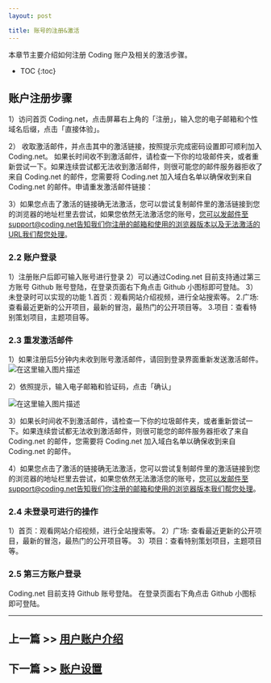 ```yaml
---
layout: post

title: 账号的注册&激活
---
```


本章节主要介绍如何注册 Coding 账户及相关的激活步骤。

* TOC
{:toc}


## 账户注册步骤

1）访问首页 Coding.net，点击屏幕右上角的「注册」，输入您的电子邮箱和个性域名后缀，点击「直接体验」。

2） 收取激活邮件，并点击其中的激活链接，按照提示完成密码设置即可顺利加入 Coding.net。
如果长时间收不到激活邮件，请检查一下你的垃圾邮件夹，或者重新尝试一下。如果连续尝试都无法收到激活邮件，则很可能您的邮件服务器拒收了来自 Coding.net 的邮件，您需要将 Coding.net 加入域白名单以确保收到来自 Coding.net 的邮件。申请重发激活邮件链接：

3）如果您点击了激活的链接确无法激活，您可以尝试复制邮件里的激活链接到您的浏览器的地址栏里去尝试，如果您依然无法激活您的账号，您可以发邮件至support@coding.net告知我们你注册的邮箱和使用的浏览器版本以及无法激活的URL我们帮您处理。

### 2.2 账户登录

1）注册账户后即可输入账号进行登录
2）可以通过Coding.net 目前支持通过第三方账号 Github 账号登陆，在登录页面右下角点击 Github 小图标即可登陆。
3）未登录时可以实现的功能
1.首页：观看网站介绍视频，进行全站搜索等。
2.广场: 查看最近更新的公开项目，最新的冒泡，最热门的公开项目等。
3.项目：查看特别策划项目，主题项目等。

### 2.3 重发激活邮件

1）如果注册后5分钟内未收到账号激活邮件，请回到登录界面重新发送激活邮件。
![在这里输入图片描述][1]

2）依照提示，输入电子邮箱和验证码，点击「确认」

![在这里输入图片描述][2]

3）如果长时间收不到激活邮件，请检查一下你的垃圾邮件夹，或者重新尝试一下。如果连续尝试都无法收到激活邮件，则很可能您的邮件服务器拒收了来自 Coding.net 的邮件，您需要将 Coding.net 加入域白名单以确保收到来自 Coding.net 的邮件。

4）如果您点击了激活的链接确无法激活，您可以尝试复制邮件里的激活链接到您的浏览器的地址栏里去尝试，如果您依然无法激活您的账号，您可以发邮件至support@coding.net告知我们你注册的邮箱和使用的浏览器版本我们帮您处理。

### 2.4 未登录可进行的操作

1）首页：观看网站介绍视频，进行全站搜索等。
2）广场: 查看最近更新的公开项目，最新的冒泡，最热门的公开项目等。
3）项目：查看特别策划项目，主题项目等。

### 2.5 第三方账户登录

Coding.net 目前支持 Github 账号登陆。
在登录页面右下角点击 Github 小图标即可登陆。

---

## 上一篇 >> [用户账户介绍](/help/doc/account/introduction.html)

## 下一篇 >> [账户设置](/help/doc/account/setting.html)

 [1]: https://coding.net/api/project/130548/files/261942/imagePreview
  [2]: https://coding.net/api/project/130548/files/261943/imagePreview
  [3]: https://coding.net/api/project/130548/files/261945/imagePreview
  [4]: https://coding.net/api/project/130548/files/261946/imagePreview
  [5]: https://coding.net/api/project/130548/files/261947/imagePreview
  [6]: https://coding.net/api/project/130548/files/261949/imagePreview
  [7]: https://coding.net/api/project/130548/files/261953/imagePreview
  [8]: https://coding.net/api/project/130548/files/261954/imagePreview
  [9]: https://coding.net/api/project/130548/files/261955/imagePreview
  [10]: https://coding.net/api/project/130548/files/261956/imagePreview
  [11]: https://coding.net/api/project/130548/files/261958/imagePreview
  [12]: https://coding.net/api/project/130548/files/261959/imagePreview
  [13]: https://coding.net/api/project/130548/files/261960/imagePreview
  [14]: https://coding.net/api/project/130548/files/261961/imagePreview
  [15]: https://coding.net/api/project/130548/files/261962/imagePreview
  [16]: https://coding.net/api/project/130548/files/262582/imagePreview